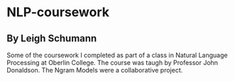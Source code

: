 # NLP-coursework
## By Leigh Schumann

Some of the coursework I completed as part of a class in Natural Language Processing at Oberlin College. 
The course was taugh by Professor John Donaldson. The Ngram Models were a collaborative project.
